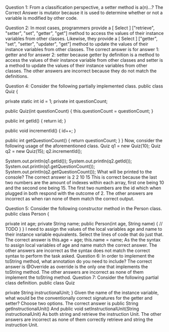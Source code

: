 Question 1: From a classification perspective, a setter method is a(n)...?
The Correct Answer is mutator because it is used to determine whether or not a variable is modified by other code.

Question 2: In most cases, programmers provide a                             [ Select ]                          ["retrieve", "setter", "set", "getter", "get"]           method to access the values of their instance variables from other classes. Likewise, they provide a                             [ Select ]                          ["getter", "set", "setter", "updater", "get"]            method to update the values of their instance variables from other classes.
The correct answer is for answer 1: getter and for answer 2: setter because getter by definition is a method to access the values of their instance variable from other classes and setter is a method to update the values of their instance variables from other classes. 
The other answers are incorrect because they do not match the definitions.


Question 4: Consider the following partially implemented class.
public class Quiz {

   private static int id = 1;
   private int questionCount;

   public Quiz(int questionCount) {
       this.questionCount = questionCount;
   }

   public int getId() {
       return id;
   }

   public void incrementId() {
       id++;
   }

   public int getQuestionCount() {
       return questionCount;
   }
}
Now, consider the following usage of the aforementioned class.
Quiz q1 = new Quiz(10);
Quiz q2 = new Quiz(15);
q2.incrementId();

System.out.println(q1.getId());
System.out.println(q2.getId());
System.out.println(q1.getQuestionCount());
System.out.println(q2.getQuestionCount());
What will be printed to the console?
The correct answer is 
2
2
10
15 
This is correct because the last two numbers are the amount of indexes within each array, first one being 10 and the second one being 15.  The first two numbers are the id which when plugged in both respond with the outcome of 2. 
The other answers are incorrect as when ran none of them match the correct output.

Question 5: Consider the following constructor method in the Person class.
public class Person {
 
   private int age;
   private String name;
   public Person(int age, String name) {
       // TODO
   }
}
I need to assign the values of the local variables age and name to their instance variable equivalents. Select the lines of code that do just that.
The correct answer is this.age = age;
this.name = name;
As the the syntax to assign local variables of age and name  match the correct answer.
The other answers are incorrect as the syntax does not match the correct syntax to perform the task asked.
Question 6: In order to implement the toString method, what annotation do you need to include?
The correct answer is @Override as override is the only one that implements the toString method.
The other answers are incorrect as none of them implement the toString method.
Question 7: Consider the following partial class definition.
public class Quiz
 
   private String instructionalUnit;
}
Given the name of the instance variable, what would be the conventionally correct signatures for the getter and setter? Choose two options.
The correct answer is public String getInstructionalUnit()
 And public void setInstructionalUnit(String instructionalUnit)
As both string and retrieve the instruction Unit.
The other answers are incorrect as none of them correctly retrieve and string the instruction Unit.
